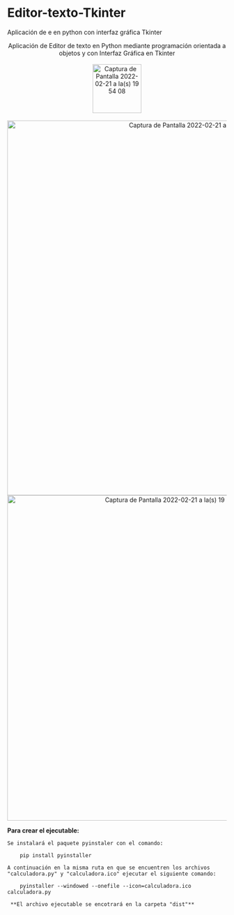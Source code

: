 # Editor-texto-Tkinter
Aplicación de e en python con interfaz gráfica Tkinter



<p align="center">
    Aplicación de Editor de texto en Python mediante programación orientada a objetos y con Interfaz Gráfica en Tkinter
    <br>
    <br>
    <img width="112" alt="Captura de Pantalla 2022-02-21 a la(s) 19 54 08" src="https://user-images.githubusercontent.com/39862006/155048989-cb058aff-143c-4f9a-8078-f3507c3120e0.png">
    <br>
    <br>
 <img width="859" alt="Captura de Pantalla 2022-02-21 a la(s) 19 55 47" src="https://user-images.githubusercontent.com/39862006/155049211-e5823fba-54dd-409a-b189-ad339a7f0517.png">
  <br>
<img width="746" alt="Captura de Pantalla 2022-02-21 a la(s) 19 57 18" src="https://user-images.githubusercontent.com/39862006/155049240-0d6fa03a-898c-4089-b34a-84e3807d4d6e.png">

</p>




**Para crear el ejecutable:**
```
Se instalará el paquete pyinstaler con el comando:

    pip install pyinstaller
  
A continuación en la misma ruta en que se encuentren los archivos "calculadora.py" y "calculadora.ico" ejecutar el siguiente comando:

    pyinstaller --windowed --onefile --icon=calculadora.ico calculadora.py

 **El archivo ejecutable se encotrará en la carpeta "dist"**
```
